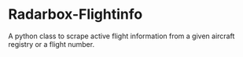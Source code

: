 # Radarbox-Flightinfo
A python class to scrape active flight information from a given aircraft registry or a flight number.
